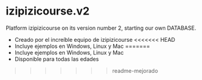 # izipizicourse.v2
Platform izipizicourse on its version number 2, starting our own DATABASE.

* Creado por el increíble equipo de izipizicourse
<<<<<<< HEAD
* Incluye ejemplos en Windows, Linux y Mac
=======
* Incluye ejemplos en Windows, Linux y Mac
* Disponible para todas las edades
>>>>>>> readme-mejorado
